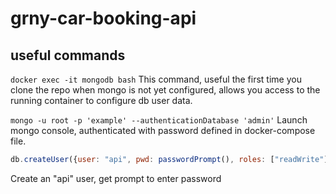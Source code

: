 # grny-car-booking-api

## useful commands

`docker exec -it mongodb bash`
This command, useful the first time you clone the repo when mongo is not yet configured, allows you access to the running container to configure db user data.

`mongo -u root -p 'example' --authenticationDatabase 'admin'`
Launch mongo console, authenticated with password defined in docker-compose file.

```js
db.createUser({user: "api", pwd: passwordPrompt(), roles: ["readWrite"]})
```
Create an "api" user, get prompt to enter password